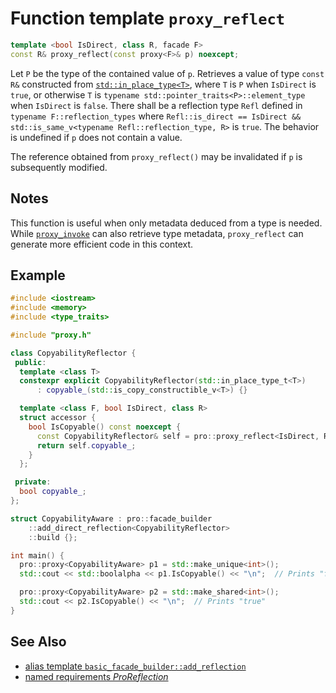 # Function template `proxy_reflect`

```cpp
template <bool IsDirect, class R, facade F>
const R& proxy_reflect(const proxy<F>& p) noexcept;
```

Let `P` be the type of the contained value of `p`. Retrieves a value of type `const R&` constructed from [`std::in_place_type<T>`](https://en.cppreference.com/w/cpp/utility/in_place), where `T` is `P` when `IsDirect` is `true`, or otherwise `T` is `typename std::pointer_traits<P>::element_type` when `IsDirect` is `false`. There shall be a reflection type `Refl` defined in `typename F::reflection_types` where `Refl::is_direct == IsDirect && std::is_same_v<typename Refl::reflection_type, R>` is `true`. The behavior is undefined if `p` does not contain a value.

The reference obtained from `proxy_reflect()` may be invalidated if `p` is subsequently modified.

## Notes

This function is useful when only metadata deduced from a type is needed. While [`proxy_invoke`](proxy_invoke.md) can also retrieve type metadata, `proxy_reflect` can generate more efficient code in this context.

## Example

```cpp
#include <iostream>
#include <memory>
#include <type_traits>

#include "proxy.h"

class CopyabilityReflector {
 public:
  template <class T>
  constexpr explicit CopyabilityReflector(std::in_place_type_t<T>)
      : copyable_(std::is_copy_constructible_v<T>) {}

  template <class F, bool IsDirect, class R>
  struct accessor {
    bool IsCopyable() const noexcept {
      const CopyabilityReflector& self = pro::proxy_reflect<IsDirect, R>(pro::access_proxy<F>(*this));
      return self.copyable_;
    }
  };

 private:
  bool copyable_;
};

struct CopyabilityAware : pro::facade_builder
    ::add_direct_reflection<CopyabilityReflector>
    ::build {};

int main() {
  pro::proxy<CopyabilityAware> p1 = std::make_unique<int>();
  std::cout << std::boolalpha << p1.IsCopyable() << "\n";  // Prints "false"

  pro::proxy<CopyabilityAware> p2 = std::make_shared<int>();
  std::cout << p2.IsCopyable() << "\n";  // Prints "true"
}
```

## See Also

- [alias template `basic_facade_builder::add_reflection`](basic_facade_builder/add_reflection.md)
- [named requirements *ProReflection*](ProReflection.md)
